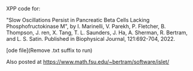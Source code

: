 XPP code for: 

"Slow Oscillations Persist in Pancreatic Beta Cells Lacking Phosphofructokinase M", by I. Marinelli, V. Parekh, P. Fletcher, B. Thompson, J. ren, X. Tang, T. L. Saunders, J. Ha, A. Sherman, R. Bertram, and L. S. Satin. Published in Biophysical Journal, 121:692-704, 2022.

[ode file](Remove .txt suffix to run)

Also posted at https://www.math.fsu.edu/~bertram/software/islet/
